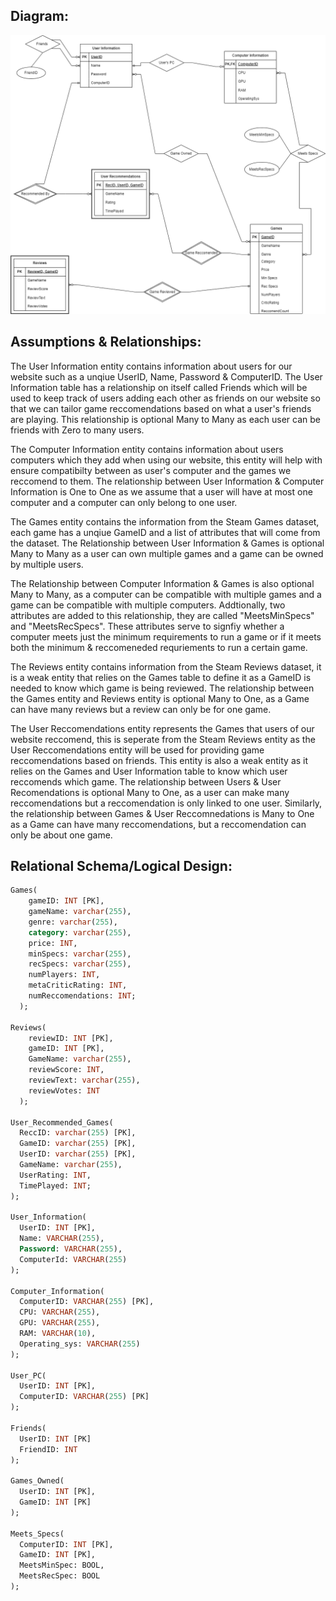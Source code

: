## Diagram:
<img src="./Diagram.png"> 

## Assumptions & Relationships:

The User Information entity contains information about users for our website such as a unqiue UserID, Name, Password & ComputerID. 
The User Information table has a relationship on itself called Friends which will be used to keep track of users adding each other as friends on our website so that we can tailor game reccomendations based on what a user's friends are playing. This relationship is optional Many to Many as each user can be friends with Zero to many users. 

The Computer Information entity contains information about users computers which they add when using our website, this entity will help with ensure compatibilty between as user's computer and the games we reccomend to them. The relationship between User Information & Computer Information is One to One as we assume that a user will have at most one computer and a computer can only belong to one user.

The Games entity contains the information from the Steam Games dataset, each game has a unqiue GameID and a list of attributes that will come from the dataset. The Relationship between User Information & Games is optional Many to Many as a user can own multiple games and a game can be owned by multiple users. 

The Relationship between Computer Information & Games is also optional Many to Many, as a computer can be compatible with multiple games and a game can be compatible with multiple computers. Addtionally, two attributes are added to this relationship, they are called "MeetsMinSpecs" and "MeetsRecSpecs". These attributes serve to signfiy whether a computer meets just the minimum requirements to run a game or if it meets both the minimum & reccomeneded requriements to run a certain game. 

The Reviews entity contains information from the Steam Reviews dataset, it is a weak entity that relies on the Games table to define it as a GameID is needed to know which game is being reviewed. The relationship between the Games entity and Reviews entity is optional Many to One, as a Game can have many reviews but a review can only be for one game. 

The User Reccomendations entity represents the Games that users of our website reccomend, this is seperate from the Steam Reviews entity as the User Reccomendations entity will be used for providing game reccomendations based on friends. This entity is also a weak entity as it relies on the Games and User Information table to know which user reccomends which game. The relationship between Users & User Recomendations is optional Many to One, as a user can make many reccomendations but a reccomendation is only linked to one user. Similarly, the relationship between Games & User Reccomnedations is Many to One as a Game can have many reccomendations, but a reccomendation can only be about one game. 



## Relational Schema/Logical Design: 

```sql
Games(
    gameID: INT [PK],
    gameName: varchar(255),
    genre: varchar(255),
    category: varchar(255),
    price: INT,
    minSpecs: varchar(255),
    recSpecs: varchar(255),
    numPlayers: INT,
    metaCriticRating: INT,
    numReccomendations: INT;
  );

Reviews(
    reviewID: INT [PK],
    gameID: INT [PK],
    GameName: varchar(255),
    reviewScore: INT,
    reviewText: varchar(255),
    reviewVotes: INT
  );

User_Recommended_Games(
  ReccID: varchar(255) [PK],
  GameID: varchar(255) [PK],
  UserID: varchar(255) [PK],
  GameName: varchar(255),
  UserRating: INT,
  TimePlayed: INT;
);

User_Information(
  UserID: INT [PK],
  Name: VARCHAR(255),
  Password: VARCHAR(255),
  ComputerId: VARCHAR(255)
);

Computer_Information(
  ComputerID: VARCHAR(255) [PK],
  CPU: VARCHAR(255),
  GPU: VARCHAR(255),
  RAM: VARCHAR(10),
  Operating_sys: VARCHAR(255)
);

User_PC(
  UserID: INT [PK],
  ComputerID: VARCHAR(255) [PK]
);

Friends(
  UserID: INT [PK]
  FriendID: INT
);

Games_Owned(
  UserID: INT [PK],
  GameID: INT [PK] 
);

Meets_Specs(
  ComputerID: INT [PK],
  GameID: INT [PK],
  MeetsMinSpec: BOOL,
  MeetsRecSpec: BOOL 
);

```
